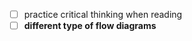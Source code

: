 - [ ] practice critical thinking when reading
- [ ] **different type of flow diagrams**
<!--stackedit_data:
eyJoaXN0b3J5IjpbLTEyMzIxNTkzNzYsLTE4ODkwNjg3MV19
-->